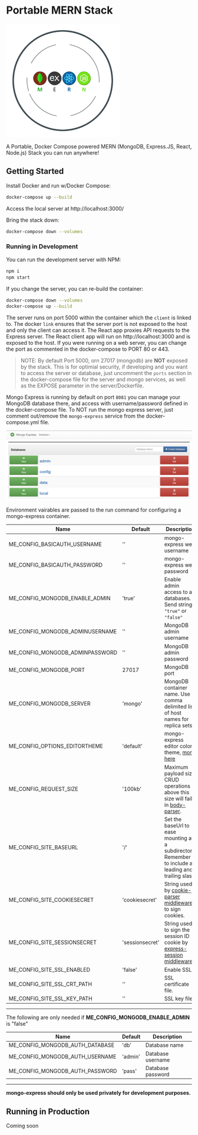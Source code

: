 # Portable MERN Stack

![MERN](assets/appxen-mern.png)

A Portable, Docker Compose powered MERN (MongoDB, Express.JS, React, Node.js) Stack you can run anywhere!

## Getting Started

Install Docker and run w/Docker Compose:

```bash
docker-compose up --build
```

Access the local server at http://localhost:3000/

Bring the stack down:

```bash
docker-compose down --volumes
```

### Running in Development

You can run the development server with NPM:

```bash
npm i
npm start
```

If you change the server, you can re-build the container:

```bash
docker-compose down --volumes
docker-compose up --build
```

The server runs on port 5000 within the container which the `client` is linked to. The docker `link` ensures that the server port is not exposed to the host and only the client can access it. The React app proxies API requests to the Express server. The React client app will run on http://localhost:3000 and is exposed to the host. If you were running on a web server, you can change the port as commented in the docker-compose to PORT 80 or 443.

> NOTE: By default Port 5000, orn 27017 (mongodb) are **NOT** exposed by the stack. This is for optimial security, if developing and you want to access the server or database, just uncomment the `ports` section in the docker-compose file for the server and mongo services, as well as the EXPOSE parameter in the server/Dockerfile.

Mongo Express is running by default on port `8081` you can manage your MongoDB database there, and access with username/password defined in the docker-compose file. To NOT run the mongo express server, just comment out/remove the `mongo-express` service from the docker-compose.yml file.

![Mongo Express](assets/mongo-express.png)

Environment vairables are passed to the run command for configuring a mongo-express container.

Name                            | Default         | Description
--------------------------------|-----------------|------------
ME_CONFIG_BASICAUTH_USERNAME    | ''              | mongo-express web username
ME_CONFIG_BASICAUTH_PASSWORD    | ''              | mongo-express web password
ME_CONFIG_MONGODB_ENABLE_ADMIN  | 'true'          | Enable admin access to all databases. Send strings: `"true"` or `"false"`
ME_CONFIG_MONGODB_ADMINUSERNAME | ''              | MongoDB admin username
ME_CONFIG_MONGODB_ADMINPASSWORD | ''              | MongoDB admin password
ME_CONFIG_MONGODB_PORT          | 27017           | MongoDB port
ME_CONFIG_MONGODB_SERVER        | 'mongo'         | MongoDB container name. Use comma delimited list of host names for replica sets.
ME_CONFIG_OPTIONS_EDITORTHEME   | 'default'       | mongo-express editor color theme, [more here](http://codemirror.net/demo/theme.html)
ME_CONFIG_REQUEST_SIZE          | '100kb'         | Maximum payload size. CRUD operations above this size will fail in [body-parser](https://www.npmjs.com/package/body-parser).
ME_CONFIG_SITE_BASEURL          | '/'             | Set the baseUrl to ease mounting at a subdirectory. Remember to include a leading and trailing slash.
ME_CONFIG_SITE_COOKIESECRET     | 'cookiesecret'  | String used by [cookie-parser middleware](https://www.npmjs.com/package/cookie-parser) to sign cookies.
ME_CONFIG_SITE_SESSIONSECRET    | 'sessionsecret' | String used to sign the session ID cookie by [express-session middleware](https://www.npmjs.com/package/express-session).
ME_CONFIG_SITE_SSL_ENABLED      | 'false'         | Enable SSL.
ME_CONFIG_SITE_SSL_CRT_PATH     | ''              | SSL certificate file.
ME_CONFIG_SITE_SSL_KEY_PATH     | ''              | SSL key file.

---

The following are only needed if 
**ME_CONFIG_MONGODB_ENABLE_ADMIN** is "false"

Name                            | Default         | Description
--------------------------------|-----------------|------------
ME_CONFIG_MONGODB_AUTH_DATABASE | 'db'            | Database name
ME_CONFIG_MONGODB_AUTH_USERNAME | 'admin'         | Database username
ME_CONFIG_MONGODB_AUTH_PASSWORD | 'pass'          | Database password

---

**mongo-express should only be used privately for development purposes.**

## Running in Production
Coming soon